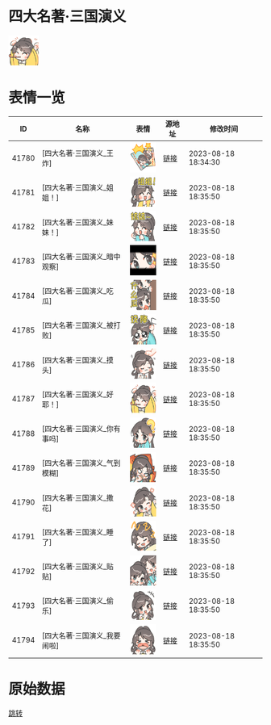 # 四大名著·三国演义

<img src="./cover.png" height="60" alt="cover" />

# 表情一览

|ID|名称|表情|源地址|修改时间|
|----|----|----|----|----|
|41780|[四大名著·三国演义_王炸]|<img src="./pic/041780_%5B四大名著·三国演义_王炸%5D.png" height="60" alt="王炸"/>|[链接](https://i0.hdslb.com/bfs/garb/c0939a2f280448c295ab2bf2e5e1bfd509df5b95.png)|2023-08-18 18:34:30|
|41781|[四大名著·三国演义_姐姐！]|<img src="./pic/041781_%5B四大名著·三国演义_姐姐！%5D.png" height="60" alt="姐姐！"/>|[链接](https://i0.hdslb.com/bfs/garb/e6770bdb133c4ad24df499ed27be55e851798e31.png)|2023-08-18 18:35:50|
|41782|[四大名著·三国演义_妹妹！]|<img src="./pic/041782_%5B四大名著·三国演义_妹妹！%5D.png" height="60" alt="妹妹！"/>|[链接](https://i0.hdslb.com/bfs/garb/b5de50ac9bfcbcaa437d323ffc6c4767b2c02514.png)|2023-08-18 18:35:50|
|41783|[四大名著·三国演义_暗中观察]|<img src="./pic/041783_%5B四大名著·三国演义_暗中观察%5D.png" height="60" alt="暗中观察"/>|[链接](https://i0.hdslb.com/bfs/garb/200f69156bbc91cdab17b329d48702e4c762b890.png)|2023-08-18 18:35:50|
|41784|[四大名著·三国演义_吃瓜]|<img src="./pic/041784_%5B四大名著·三国演义_吃瓜%5D.png" height="60" alt="吃瓜"/>|[链接](https://i0.hdslb.com/bfs/garb/bec94c13ca95343e8903d19180791c1fee3ef21b.png)|2023-08-18 18:35:50|
|41785|[四大名著·三国演义_被打败]|<img src="./pic/041785_%5B四大名著·三国演义_被打败%5D.png" height="60" alt="被打败"/>|[链接](https://i0.hdslb.com/bfs/garb/127e629d64fbf637b28f0633c6b32f31dd2d689b.png)|2023-08-18 18:35:50|
|41786|[四大名著·三国演义_摸头]|<img src="./pic/041786_%5B四大名著·三国演义_摸头%5D.png" height="60" alt="摸头"/>|[链接](https://i0.hdslb.com/bfs/garb/b246a2e409dadcc3f1fe7279388226e4edfd6a23.png)|2023-08-18 18:35:50|
|41787|[四大名著·三国演义_好耶！]|<img src="./pic/041787_%5B四大名著·三国演义_好耶！%5D.png" height="60" alt="好耶！"/>|[链接](https://i0.hdslb.com/bfs/garb/7c08c1419b9ef4be7a697e7a7da0ad16001d9bdc.png)|2023-08-18 18:35:50|
|41788|[四大名著·三国演义_你有事吗]|<img src="./pic/041788_%5B四大名著·三国演义_你有事吗%5D.png" height="60" alt="你有事吗"/>|[链接](https://i0.hdslb.com/bfs/garb/1b0426b9b4051cdc6bbb058e489a2caa9686e7d9.png)|2023-08-18 18:35:50|
|41789|[四大名著·三国演义_气到模糊]|<img src="./pic/041789_%5B四大名著·三国演义_气到模糊%5D.png" height="60" alt="气到模糊"/>|[链接](https://i0.hdslb.com/bfs/garb/0a17ae2e18b2bfc99b36c93e200cc5c7b1f782ac.png)|2023-08-18 18:35:50|
|41790|[四大名著·三国演义_撒花]|<img src="./pic/041790_%5B四大名著·三国演义_撒花%5D.png" height="60" alt="撒花"/>|[链接](https://i0.hdslb.com/bfs/garb/495072da34d4eecf8b8548ee3cc931f113dbd029.png)|2023-08-18 18:35:50|
|41791|[四大名著·三国演义_睡了]|<img src="./pic/041791_%5B四大名著·三国演义_睡了%5D.png" height="60" alt="睡了"/>|[链接](https://i0.hdslb.com/bfs/garb/95a6f64ab38a9014638cd8bc9e125d6863998f39.png)|2023-08-18 18:35:50|
|41792|[四大名著·三国演义_贴贴]|<img src="./pic/041792_%5B四大名著·三国演义_贴贴%5D.png" height="60" alt="贴贴"/>|[链接](https://i0.hdslb.com/bfs/garb/7cba9ba968c231aab3a6fd60ce62a14ab7bd467a.png)|2023-08-18 18:35:50|
|41793|[四大名著·三国演义_偷乐]|<img src="./pic/041793_%5B四大名著·三国演义_偷乐%5D.png" height="60" alt="偷乐"/>|[链接](https://i0.hdslb.com/bfs/garb/2a7c49e4d0f7270dff902124252343a69f9ee719.png)|2023-08-18 18:35:50|
|41794|[四大名著·三国演义_我要闹啦]|<img src="./pic/041794_%5B四大名著·三国演义_我要闹啦%5D.png" height="60" alt="我要闹啦"/>|[链接](https://i0.hdslb.com/bfs/garb/4743467d0c70b2ca4401073c69b336924295a634.png)|2023-08-18 18:35:50|

# 原始数据

[跳转](./raw.json)


